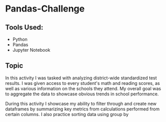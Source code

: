# Pandas-Challenge

## Tools Used: 
- Python
- Pandas
- Jupyter Notebook

## Topic 
In this activity I was tasked with analyzing district-wide standardized test results. I was given access to every student's math and reading scores, as well as various information on the schools they attend. My overall goal was to aggregate the data to showcase obvious trends in school performance.

During this activity I showcase my ability to filter through and create new dataframes by summarizing key metrics from calculations performed from certain columns.
I also practice sorting data using group by 
